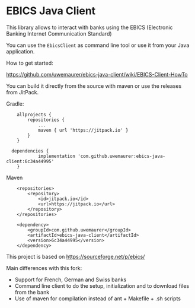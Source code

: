 EBICS Java Client
=====

This library allows to interact with banks using the EBICS (Electronic Banking Internet Communication Standard)

You can use the `EbicsClient` as command line tool or use it from your Java application.

How to get started:

https://github.com/uwemaurer/ebics-java-client/wiki/EBICS-Client-HowTo

You can build it directly from the source with maven or use the releases from JitPack.

Gradle:
```
	allprojects {
		repositories {
			...
			maven { url 'https://jitpack.io' }
		}
	}
  
  dependencies {
	        implementation 'com.github.uwemaurer:ebics-java-client:6c34a44995'
	}
```
Maven
```
	<repositories>
		<repository>
		    <id>jitpack.io</id>
		    <url>https://jitpack.io</url>
		</repository>
	</repositories>
  
	<dependency>
	    <groupId>com.github.uwemaurer</groupId>
	    <artifactId>ebics-java-client</artifactId>
	    <version>6c34a44995</version>
	</dependency>
```
 

This project is based on https://sourceforge.net/p/ebics/

Main differences with this fork:

- Support for French, German and Swiss banks
- Command line client to do the setup, initialization and to download files from the bank
- Use of maven for compilation instead of ant + Makefile + .sh scripts
